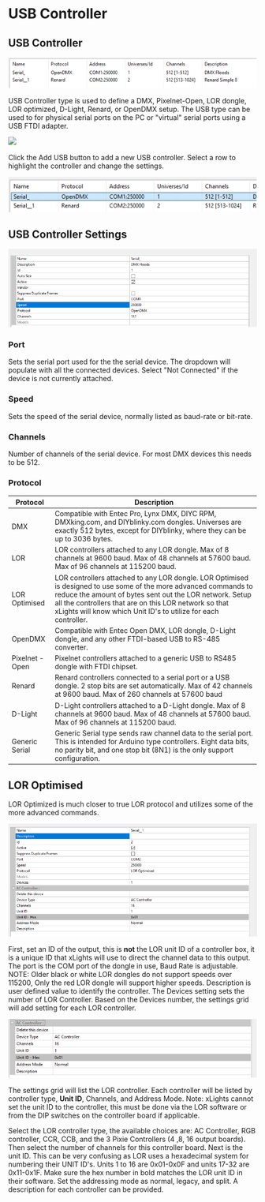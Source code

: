 # USB Controller

## USB Controller

![](<../../../.gitbook/assets/image (1144).png>)

USB Controller type is used to define a DMX, Pixelnet-Open, LOR dongle, LOR optimized, D-Light, Renard, or OpenDMX setup. The USB  type can be used to for physical serial ports on the PC or "virtual" serial ports using a USB FTDI adapter.

![](<../../../.gitbook/assets/image (656).png>)

Click the Add USB button to add a new USB controller. Select a row to highlight the controller and change the settings.

![](<../../../.gitbook/assets/image (357).png>)

## USB Controller Settings

![](<../../../.gitbook/assets/image (1190).png>)

### Port

Sets the serial port used for the the serial device. The dropdown will populate with all the connected devices. Select "Not Connected" if the device is not currently attached.

### Speed

Sets the speed of the serial device, normally listed as baud-rate or bit-rate.

### Channels

Number of channels of the serial device. For most DMX devices this needs to be 512.

### Protocol

| Protocol       | Description                                                                                                                                                                                                                                                                                              |
| -------------- | -------------------------------------------------------------------------------------------------------------------------------------------------------------------------------------------------------------------------------------------------------------------------------------------------------- |
| DMX            | Compatible with Entec Pro, Lynx DMX, DIYC RPM, DMXking.com, and DIYblinky.com dongles. Universes are exactly 512 bytes, except for DIYblinky, where they can be up to 3036 bytes.                                                                                                                        |
| LOR            | LOR controllers attached to any LOR dongle. Max of 8 channels at 9600 baud. Max of 48 channels at 57600 baud. Max of 96 channels at 115200 baud.                                                                                                                                                         |
| LOR Optimised  | LOR controllers attached to any LOR dongle. LOR Optimised is designed to use some of the more advanced commands to reduce the amount of bytes sent out the LOR network. Setup all the controllers that are on this LOR network so that xLights will know which Unit ID's to utilize for each controller. |
| OpenDMX        | Compatible with Entec Open DMX, LOR dongle, D-Light dongle, and any other FTDI-based USB to RS-485 converter.                                                                                                                                                                                            |
| Pixelnet -Open | Pixelnet controllers attached to a generic USB to RS485 dongle with FTDI chipset.                                                                                                                                                                                                                        |
| Renard         | Renard controllers connected to a serial port or a USB dongle. 2 stop bits are set automatically. Max of 42 channels at 9600 baud. Max of 260 channels at 57600 baud                                                                                                                                     |
| D-Light        | D-Light controllers attached to a D-Light dongle. Max of 8 channels at 9600 baud. Max of 48 channels at 57600 baud. Max of 96 channels at 115200 baud.                                                                                                                                                   |
| Generic Serial | Generic Serial type sends raw channel data to the serial port. This is intended for Arduino type controllers. Eight data bits, no parity bit, and one stop bit (8N1) is the only support configuration.                                                                                                  |

## LOR Optimised

LOR Optimized is much closer to true LOR protocol and utilizes some of the more advanced commands.&#x20;

![](<../../../.gitbook/assets/image (702).png>)

First, set an ID of the output, this is **not** the LOR unit ID of a controller box, it is a unique ID that xLights will use to direct the channel data to this output. The port is the COM port of the dongle in use, Baud Rate is adjustable. NOTE: Older black or white LOR dongles do not support speeds over 115200, Only the red LOR dongle will support higher speeds. Description is user defined value to identify the controller. The Devices setting sets the number of LOR Controller. Based on the Devices number, the settings grid will add setting for each LOR controller.

![](<../../../.gitbook/assets/image (669).png>)

The settings grid will list the LOR controller. Each controller will be listed by controller type, **Unit ID**, Channels, and Address Mode. Note: xLights cannot set the unit ID to the controller, this must be done via the LOR software or from the DIP switches on the controller board if applicable.

Select the LOR controller type, the available choices are: AC Controller, RGB controller, CCR, CCB, and the 3 Pixie Controllers (4 ,8, 16 output boards). Then select the number of channels for this controller board. Next is the unit ID. This can be very confusing as LOR uses a hexadecimal system for numbering their UNIT ID's. Units 1 to 16 are 0x01-0x0F and units 17-32 are 0x11-0x1F. Make sure the hex number in bold matches the LOR unit ID in their software. Set the addressing mode as normal, legacy, and split. A description for each controller can be provided.
